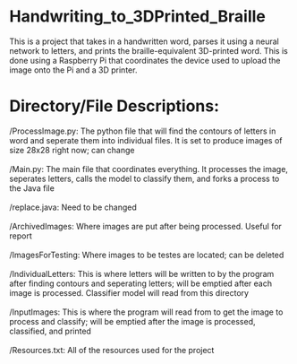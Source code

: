 # Handwriting_to_3DPrinted_Braille
This is a project that takes in a handwritten word, parses it using a neural network to letters, and prints the
braille-equivalent 3D-printed word. This is done using a Raspberry Pi that coordinates the device used to upload the
image onto the Pi and a 3D printer.

# Directory/File Descriptions:
  /ProcessImage.py: The python file that will find the contours of letters in word and seperate them into individual files. It is set to produce images of size 28x28 right now; can change<br><br>
  /Main.py: The main file that coordinates everything. It processes the image, seperates letters, calls the model to classify them, and forks a process to the Java file<br><br>
  /replace.java: Need to be changed<br><br>
  /ArchivedImages: Where images are put after being processed. Useful for report<br><br>
  /ImagesForTesting: Where images to be testes are located; can be deleted<br><br>
  /IndividualLetters: This is where letters will be written to by the program after finding contours and seperating letters; will be emptied after each image is processed. Classifier model will read from this directory<br><br>
  /InputImages: This is where the program will read from to get the image to process and classify; will be emptied after 
      the image is processed, classified, and printed<br><br>
  /Resources.txt: All of the resources used for the project<br>
